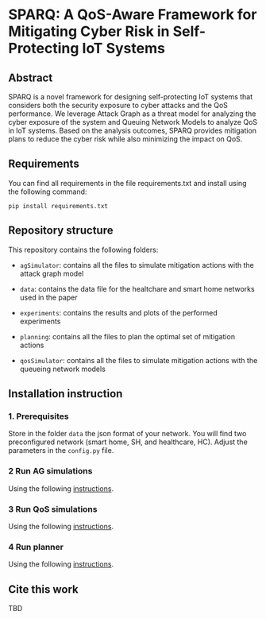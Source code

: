 # SPARQ: A QoS-Aware Framework for Mitigating Cyber Risk in Self-Protecting IoT Systems

## Abstract

SPARQ is a novel framework for designing self-protecting IoT systems that considers both the security exposure to cyber attacks and the QoS performance.
We leverage Attack Graph as a threat model for analyzing the cyber exposure of the system and Queuing Network Models to analyze QoS in IoT systems.
Based on the analysis outcomes, SPARQ provides mitigation plans to reduce the cyber risk while also minimizing the impact on QoS.

## Requirements

You can find all requirements in the file requirements.txt and install using the following command:

`pip install requirements.txt`

## Repository structure

This repository contains the following folders:

- `agSimulator`: contains all the files to simulate mitigation actions with the attack graph model

- `data`: contains the data file for the healtchare and smart home networks used in the paper

- `experiments`: contains the results and plots of the performed experiments

- `planning`: contains all the files to plan the optimal set of mitigation actions
  
- `qosSimulator`: contains all the files to simulate mitigation actions with the queueing network models

## Installation instruction

### 1. Prerequisites

Store in the folder `data` the json format of your network. You will find two preconfigured network (smart home, SH, and healthcare, HC). Adjust the parameters in the `config.py` file.

### 2 Run AG simulations
Using the following [instructions](agSimulator/README.md).

### 3 Run QoS simulations
Using the following [instructions](qosSimulator/README.md).

### 4 Run planner
Using the following [instructions](planning/README.md).

## Cite this work

TBD
